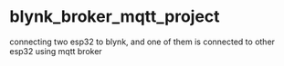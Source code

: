 # blynk_broker_mqtt_project
connecting two esp32 to blynk, and one of them is connected to other esp32 using mqtt broker 
